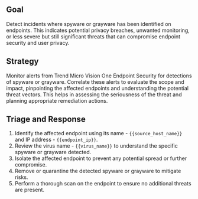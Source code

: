 ## Goal
Detect incidents where spyware or grayware has been identified on endpoints. This indicates potential privacy breaches, unwanted monitoring, or less severe but still significant threats that can compromise endpoint security and user privacy.

## Strategy
Monitor alerts from Trend Micro Vision One Endpoint Security for detections of spyware or grayware. Correlate these alerts to evaluate the scope and impact, pinpointing the affected endpoints and understanding the potential threat vectors. This helps in assessing the seriousness of the threat and planning appropriate remediation actions.

## Triage and Response
1.  Identify the affected endpoint using its name - `{{source_host_name}}` and IP address - `{{endpoint_ip}}`.
2.  Review the virus name - `{{virus_name}}` to understand the specific spyware or grayware detected.
3.  Isolate the affected endpoint to prevent any potential spread or further compromise.
4.  Remove or quarantine the detected spyware or grayware to mitigate risks.
5.  Perform a thorough scan on the endpoint to ensure no additional threats are present.